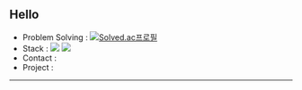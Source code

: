 Hello
---
- Problem Solving : [![Solved.ac프로필](http://mazassumnida.wtf/api/mini/generate_badge?boj=2tae)](https://solved.ac/2tae)
- Stack : <img src="https://img.shields.io/badge/Android-00000?style=flat-square&logo=Android&logoColor=black"/> <img src="https://img.shields.io/badge/Kotlin-000000?style=flat-square&logo=Kotlin"/>
- Contact : 
- Project : 


---
<!-- ![Anurag's GitHub stats](https://github-readme-stats.vercel.app/api?username=2taezeat&show_icons=true&theme=dark) -->
